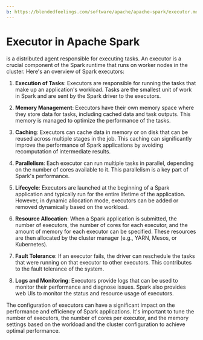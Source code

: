 ```yaml
---
b: https://blendedfeelings.com/software/apache/apache-spark/executor.md
---
```


# Executor in Apache Spark 
is a distributed agent responsible for executing tasks. An executor is a crucial component of the Spark runtime that runs on worker nodes in the cluster. Here's an overview of Spark executors:

1. **Execution of Tasks**: Executors are responsible for running the tasks that make up an application's workload. Tasks are the smallest unit of work in Spark and are sent by the Spark driver to the executors.

2. **Memory Management**: Executors have their own memory space where they store data for tasks, including cached data and task outputs. This memory is managed to optimize the performance of the tasks.

3. **Caching**: Executors can cache data in memory or on disk that can be reused across multiple stages in the job. This caching can significantly improve the performance of Spark applications by avoiding recomputation of intermediate results.

4. **Parallelism**: Each executor can run multiple tasks in parallel, depending on the number of cores available to it. This parallelism is a key part of Spark's performance.

5. **Lifecycle**: Executors are launched at the beginning of a Spark application and typically run for the entire lifetime of the application. However, in dynamic allocation mode, executors can be added or removed dynamically based on the workload.

6. **Resource Allocation**: When a Spark application is submitted, the number of executors, the number of cores for each executor, and the amount of memory for each executor can be specified. These resources are then allocated by the cluster manager (e.g., YARN, Mesos, or Kubernetes).

7. **Fault Tolerance**: If an executor fails, the driver can reschedule the tasks that were running on that executor to other executors. This contributes to the fault tolerance of the system.

8. **Logs and Monitoring**: Executors provide logs that can be used to monitor their performance and diagnose issues. Spark also provides web UIs to monitor the status and resource usage of executors.

The configuration of executors can have a significant impact on the performance and efficiency of Spark applications. It's important to tune the number of executors, the number of cores per executor, and the memory settings based on the workload and the cluster configuration to achieve optimal performance.